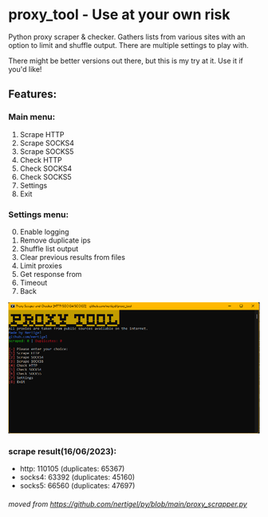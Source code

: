 # proxy_tool - Use at your own risk
Python proxy scraper & checker. Gathers lists from various sites with an option to limit and shuffle output.
There are multiple settings to play with.

There might be better versions out there, but this is my try at it. Use it if you'd like!

## Features:
### Main menu:
1. Scrape HTTP
2. Scrape SOCKS4
3. Scrape SOCKS5
4. Check HTTP
5. Check SOCKS4
6. Check SOCKS5
7. Settings
8. Exit
### Settings menu:
0. Enable logging
1. Remove duplicate ips
2. Shuffle list output
3. Clear previous results from files
4. Limit proxies
5. Get response from
6. Timeout
7. Back

![image](scraper.png)

### scrape result(16/06/2023):

* http: 110105 (duplicates: 65367)
* socks4: 63392 (duplicates: 45160)
* socks5: 66560 (duplicates: 47697)

###### moved from https://github.com/nertigel/py/blob/main/proxy_scrapper.py
